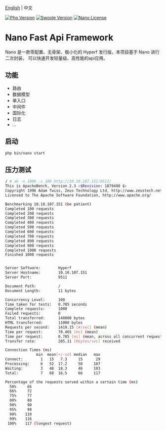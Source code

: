 [English](./README.md) | 中文

<p align="left">
  <a href="https://secure.php.net/"><img src="https://img.shields.io/badge/php-%3E=7.3-brightgreen.svg?maxAge=2592000" alt="Php Version"></a>
  <a href="https://github.com/swoole/swoole-src"><img src="https://img.shields.io/badge/swoole-%3E=4.5-brightgreen.svg?maxAge=2592000" alt="Swoole Version"></a>
  <a href="https://github.com/hyperf/nano/blob/master/LICENSE"><img src="https://img.shields.io/github/license/hyperf/nano.svg?maxAge=2592000" alt="Nano License"></a>
</p>

# Nano Fast Api Framework

Nano 是一款零配置、无骨架、极小化的 Hyperf 发行版，本项目基于 Nano 进行二次封装， 可以快速开发轻量级、高性能的api应用。   

## 功能

* 路由
* 数据模型
* 单入口
* 中间件
* 国际化
* 日志
* ...

## 启动

```bash
php bin/nano start
```

## 压力测试

```bash
/ # ab -n 1000 -c 100 http://10.10.107.151:9511/
This is ApacheBench, Version 2.3 <$Revision: 1879490 $>
Copyright 1996 Adam Twiss, Zeus Technology Ltd, http://www.zeustech.net/
Licensed to The Apache Software Foundation, http://www.apache.org/

Benchmarking 10.10.107.151 (be patient)
Completed 100 requests
Completed 200 requests
Completed 300 requests
Completed 400 requests
Completed 500 requests
Completed 600 requests
Completed 700 requests
Completed 800 requests
Completed 900 requests
Completed 1000 requests
Finished 1000 requests


Server Software:        Hyperf
Server Hostname:        10.10.107.151
Server Port:            9511

Document Path:          /
Document Length:        11 bytes

Concurrency Level:      100
Time taken for tests:   0.705 seconds
Complete requests:      1000
Failed requests:        0
Total transferred:      148000 bytes
HTML transferred:       11000 bytes
Requests per second:    1419.15 [#/sec] (mean)
Time per request:       70.465 [ms] (mean)
Time per request:       0.705 [ms] (mean, across all concurrent requests)
Transfer rate:          205.11 [Kbytes/sec] received

Connection Times (ms)
              min  mean[+/-sd] median   max
Connect:        1   15   7.3     15      29
Processing:     6   52  17.2     50     107
Waiting:        3   48  18.3     46     103
Total:          7   68  16.5     66     117

Percentage of the requests served within a certain time (ms)
  50%     66
  66%     72
  75%     77
  80%     80
  90%     90
  95%     98
  98%    110
  99%    116
 100%    117 (longest request)
```
